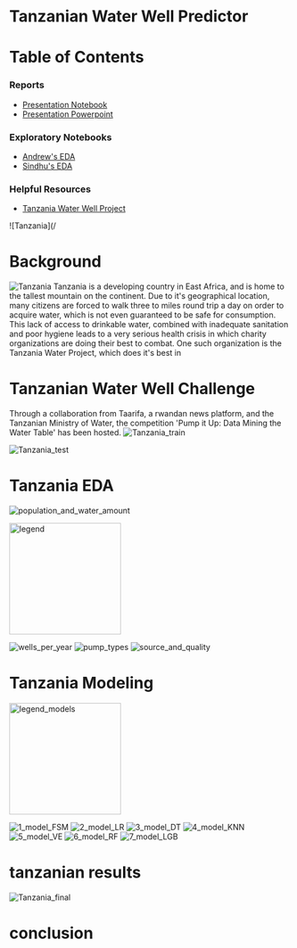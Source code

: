 # Tanzanian Water Well Predictor


# Table of Contents

### Reports
- [Presentation Notebook](https://github.com/awyeh64/Tanzanian_Water_Well_Predictor/blob/main/notebooks/report/report.ipynb)
- [Presentation Powerpoint]( https://github.com/awyeh64/Tanzanian_Water_Well_Predictor/blob/main/reports/Tanzanian_Water_Well_Data_Presentation.pdf )

### Exploratory Notebooks
- [Andrew's EDA]( https://github.com/awyeh64/Tanzanian_Water_Well_Predictor/blob/main/notebooks/exploratory/ayeh_eda.ipynb )
- [Sindhu's EDA]( https://github.com/awyeh64/Tanzanian_Water_Well_Predictor/blob/main/notebooks/exploratory/Sindhu_EDA.ipynb )

### Helpful Resources
- [Tanzania Water Well Project ]( https://www.tanzaniawaterproject.org/ )

![Tanzania](/

# Background
![Tanzania](/reports/figures/Tanzania.jpg)
Tanzania is a developing country in East Africa, and is home to the tallest mountain on the continent.  Due to it's geographical location, many citizens are forced to walk three to miles round trip a day on order to acquire water, which is not even guaranteed to be safe for consumption.  This lack of access to drinkable water, combined with inadequate sanitation and poor hygiene leads to a very serious health crisis in which charity organizations are doing their best to combat.  One such organization is the Tanzania Water Project, which does it's best in 

# Tanzanian Water Well Challenge


Through a collaboration from Taarifa, a rwandan news platform, and the Tanzanian Ministry of Water, the competition 'Pump it Up: Data Mining the Water Table' has been hosted.
![Tanzania_train](/reports/figures/Tanzania_train.jpg)

![Tanzania_test](/reports/figures/Tanzania_test.jpg)


# Tanzania EDA

![population_and_water_amount](/reports/figures/population_and_water_amount.png)


<img src = '/reports/figures/legend.png' alt = 'legend' width = '200'>

![wells_per_year](/reports/figures/wells_per_year.png)
![pump_types](/reports/figures/pump_types.png)
![source_and_quality](/reports/figures/source_and_quality.png)

# Tanzania Modeling

<img src = '/reports/figures/legend_models.png' alt = 'legend_models' width = '200'>

![1_model_FSM](/reports/figures/1_model_FSM.png)
![2_model_LR](/reports/figures/2_model_LR.png)
![3_model_DT](/reports/figures/3_model_DT.png)
![4_model_KNN](/reports/figures/4_model_KNN.png)
![5_model_VE](/reports/figures/5_model_VE.png)
![6_model_RF](/reports/figures/6_model_RF.png)
![7_model_LGB](/reports/figures/7_model_LGB.png)

# tanzanian results
![Tanzania_final](/reports/figures/Tanzania_final.jpg)

# conclusion
